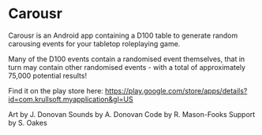 # Carousr
Carousr is an Android app containing a D100 table to generate random carousing events for your tabletop roleplaying game.

Many of the D100 events contain a randomised event themselves, that in turn may contain other randomised events - with a total of approximately 75,000 potential results!

Find it on the play store here: https://play.google.com/store/apps/details?id=com.krullsoft.myapplication&gl=US

Art by J. Donovan
Sounds by A. Donovan
Code by R. Mason-Fooks
Support by S. Oakes
